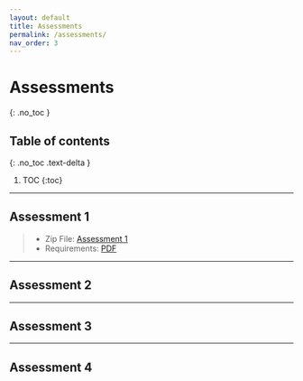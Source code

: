 ```yaml
---
layout: default
title: Assessments
permalink: /assessments/
nav_order: 3
---
```



# Assessments
{: .no_toc }


## Table of contents
{: .no_toc .text-delta }

1. TOC
{:toc}
---

## Assessment 1 

> * Zip File: [Assessment 1](/downloads/assessment-one.zip)
> * Requirements: [PDF](/downloads/Req1.pdf)

---
## Assessment 2

---
## Assessment 3

---
## Assessment 4
